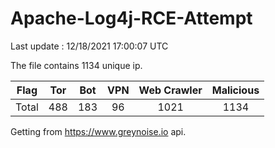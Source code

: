 
# Apache-Log4j-RCE-Attempt

Last update : 12/18/2021 17:00:07 UTC

The file contains 1134 unique ip.

| Flag | Tor | Bot | VPN | Web Crawler | Malicious |
| :-:  | :-: | :-: | :-: | :-:         | :-:       |
| Total| 488  | 183  | 96  | 1021          | 1134        |

Getting from https://www.greynoise.io api.